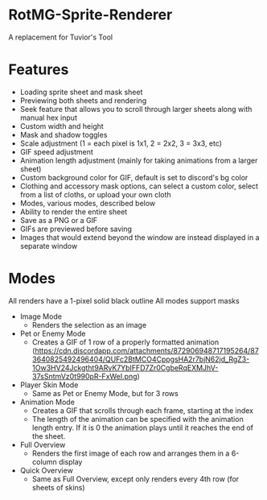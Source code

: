 # RotMG-Sprite-Renderer

A replacement for Tuvior's Tool

# Features

- Loading sprite sheet and mask sheet
- Previewing both sheets and rendering
- Seek feature that allows you to scroll through larger sheets along with manual hex input
- Custom width and height
- Mask and shadow toggles
- Scale adjustment (1 = each pixel is 1x1, 2 = 2x2, 3 = 3x3, etc)
- GIF speed adjustment
- Animation length adjustment (mainly for taking animations from a larger sheet)
- Custom background color for GIF, default is set to discord's bg color
- Clothing and accessory mask options, can select a custom color, select from a list of cloths, or upload your own cloth
- Modes, various modes, described below
- Ability to render the entire sheet
- Save as a PNG or a GIF
- GIFs are previewed before saving
- Images that would extend beyond the window are instead displayed in a separate window

# Modes
All renders have a 1-pixel solid black outline
All modes support masks

- Image Mode
  - Renders the selection as an image
- Pet or Enemy Mode
  - Creates a GIF of 1 row of a properly formatted animation (https://cdn.discordapp.com/attachments/872906948717195264/873640825492496404/QUFc2BtMCO4CppgsHA2r7bjN62jd_RgZ3-1Ow3HV24Jckgtht9ARvK7YbIFFD7Zr0CgbeRqEXMJhV-37sSntmVz0t990pR-FxWeI.png)
- Player Skin Mode
  - Same as Pet or Enemy Mode, but for 3 rows
- Animation Mode
  - Creates a GIF that scrolls through each frame, starting at the index
  - The length of the animation can be specified with the animation length entry. If it is 0 the animation plays until it reaches the end of the sheet.
- Full Overview
  - Renders the first image of each row and arranges them in a 6-column display
- Quick Overview
  - Same as Full Overview, except only renders every 4th row (for sheets of skins)
